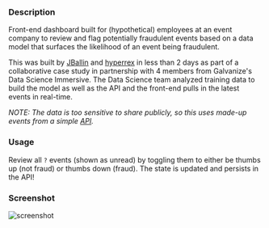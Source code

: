 ### Description ###

Front-end dashboard built for (hypothetical) employees at an event company to review and flag potentially fraudulent events based on a data model that surfaces the likelihood of an event being fraudulent.

This was built by [JBallin](https://github.com/JBallin) and [hyperrex](https://github.com/hyperrex) in less than 2 days as part of a collaborative case study in partnership with 4 members from Galvanize's Data Science Immersive. The Data Science team analyzed training data to build the model as well as the API and the front-end pulls in the latest events in real-time.

*NOTE: The data is too sensitive to share publicly, so this uses made-up events from a simple [API](https://github.com/JBallin/fraud-api/).*

### Usage ###

Review all `?` events (shown as unread) by toggling them to either be thumbs up (not fraud) or thumbs down (fraud). 
The state is updated and persists in the API!

### Screenshot ###

![screenshot](https://i.imgur.com/WBh1TI5.png)
